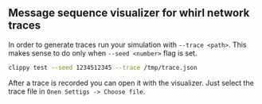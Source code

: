 ## Message sequence visualizer for whirl network traces

In order to generate traces run your simulation with `--trace <path>`. This makes sense to do only when `--seed <number>` flag is set.
```bash
clippy test --seed 1234512345 --trace /tmp/trace.json
```

After a trace is recorded you can open it with the visualizer. Just select the trace file in `Onen Settigs -> Choose file`.


